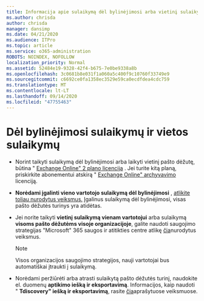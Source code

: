```yaml
---
title: Informacija apie sulaikymą dėl bylinėjimosi arba vietinį sulaikymą
ms.author: chrisda
author: chrisda
manager: dansimp
ms.date: 04/21/2020
ms.audience: ITPro
ms.topic: article
ms.service: o365-administration
ROBOTS: NOINDEX, NOFOLLOW
localization_priority: Normal
ms.assetid: 52484e19-9328-42f4-b675-7e0be9338a8b
ms.openlocfilehash: 3c0681b8e031f1a060a5c400f9c10760f33749e9
ms.sourcegitcommit: c6692ce0fa1358ec3529e59ca0ecdfdea4cdc759
ms.translationtype: MT
ms.contentlocale: lt-LT
ms.lasthandoff: 09/14/2020
ms.locfileid: "47755463"
---
```

# <a name="about-litigation-holds-and-in-place-holds"></a>Dėl bylinėjimosi sulaikymų ir vietos sulaikymų

- Norint taikyti sulaikymą dėl bylinėjimosi arba laikyti vietinį pašto dėžutę, būtina " [Exchange Online" 2 plano licencija](https://docs.microsoft.com/office365/servicedescriptions/office-365-platform-service-description/office-365-plan-options) . Jei turite kitą planą, priskirkite abonementui atskirą " [Exchange Online" archyvavimo](https://docs.microsoft.com/office365/servicedescriptions/exchange-online-archiving-service-description/exchange-online-archiving-service-description) licenciją. 
    
- **Norėdami įgalinti vieno vartotojo sulaikymą dėl bylinėjimosi** , [atlikite toliau nurodytus veiksmus.](https://docs.microsoft.com/office365/SecurityCompliance/place-a-mailbox-on-litigation-hold) Įgalinus sulaikymą dėl bylinėjimosi, visas pašto dėžutės turinys yra atidėtas.
    
- Jei norite taikyti **vietinį sulaikymą vienam vartotojui** arba sulaikymą **visoms pašto dėžutėms visoje organizacijoje**, galite naudoti saugojimo strategijas "Microsoft" 365 saugos ir atitikties centre atlikę [čia]( https://docs.microsoft.com/microsoft-365/compliance/retention-policies)nurodytus veiksmus.
    
    > [!NOTE]
    > Visos organizacijos saugojimo strategijos, nauji vartotojai bus automatiškai įtraukti į sulaikymą. 
  
- Norėdami peržiūrėti arba atrasti sulaikytą pašto dėžutės turinį, naudokite el. duomenų **aptikimo iešką ir eksportavimą**. Informacijos, kaip naudoti " **Tdiscovery" iešką ir eksportavimą**, rasite [čia](https://docs.microsoft.com/microsoft-365/compliance/export-search-results)aprašytuose veiksmuose.
    

